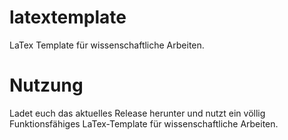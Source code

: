 # latextemplate
LaTex Template für wissenschaftliche Arbeiten. 


# Nutzung
Ladet euch das aktuelles Release herunter und nutzt ein völlig Funktionsfähiges LaTex-Template für wissenschaftliche Arbeiten.
